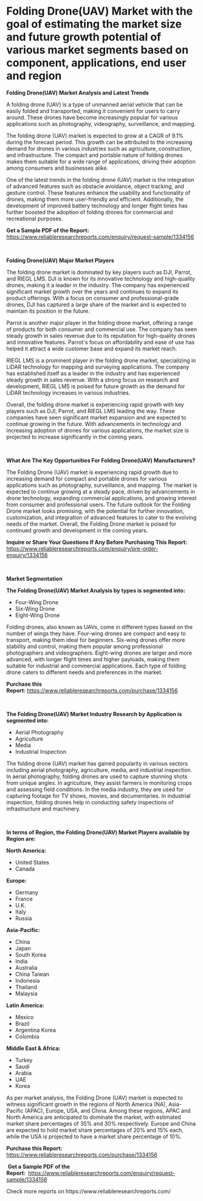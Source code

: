 <p><h1>Folding Drone(UAV) Market with the goal of estimating the market size and future growth potential of various market segments based on component, applications, end user and region</h1></p><p><strong>Folding Drone(UAV) Market Analysis and Latest Trends</strong></p>
<p><p>A folding drone (UAV) is a type of unmanned aerial vehicle that can be easily folded and transported, making it convenient for users to carry around. These drones have become increasingly popular for various applications such as photography, videography, surveillance, and mapping.</p><p>The folding drone (UAV) market is expected to grow at a CAGR of 9.1% during the forecast period. This growth can be attributed to the increasing demand for drones in various industries such as agriculture, construction, and infrastructure. The compact and portable nature of folding drones makes them suitable for a wide range of applications, driving their adoption among consumers and businesses alike.</p><p>One of the latest trends in the folding drone (UAV) market is the integration of advanced features such as obstacle avoidance, object tracking, and gesture control. These features enhance the usability and functionality of drones, making them more user-friendly and efficient. Additionally, the development of improved battery technology and longer flight times has further boosted the adoption of folding drones for commercial and recreational purposes.</p></p>
<p><strong>Get a Sample PDF of the Report:&nbsp;</strong> <a href="https://www.reliableresearchreports.com/enquiry/request-sample/1334156">https://www.reliableresearchreports.com/enquiry/request-sample/1334156</a></p>
<p>&nbsp;</p>
<p><strong>Folding Drone(UAV) Major Market Players</strong></p>
<p><p>The folding drone market is dominated by key players such as DJI, Parrot, and RIEGL LMS. DJI is known for its innovative technology and high-quality drones, making it a leader in the industry. The company has experienced significant market growth over the years and continues to expand its product offerings. With a focus on consumer and professional-grade drones, DJI has captured a large share of the market and is expected to maintain its position in the future.</p><p>Parrot is another major player in the folding drone market, offering a range of products for both consumer and commercial use. The company has seen steady growth in sales revenue due to its reputation for high-quality drones and innovative features. Parrot's focus on affordability and ease of use has helped it attract a wide customer base and expand its market reach.</p><p>RIEGL LMS is a prominent player in the folding drone market, specializing in LiDAR technology for mapping and surveying applications. The company has established itself as a leader in the industry and has experienced steady growth in sales revenue. With a strong focus on research and development, RIEGL LMS is poised for future growth as the demand for LiDAR technology increases in various industries.</p><p>Overall, the folding drone market is experiencing rapid growth with key players such as DJI, Parrot, and RIEGL LMS leading the way. These companies have seen significant market expansion and are expected to continue growing in the future. With advancements in technology and increasing adoption of drones for various applications, the market size is projected to increase significantly in the coming years.</p></p>
<p>&nbsp;</p>
<p><strong>What Are The Key Opportunities For Folding Drone(UAV) Manufacturers?</strong></p>
<p><p>The Folding Drone (UAV) market is experiencing rapid growth due to increasing demand for compact and portable drones for various applications such as photography, surveillance, and mapping. The market is expected to continue growing at a steady pace, driven by advancements in drone technology, expanding commercial applications, and growing interest from consumer and professional users. The future outlook for the Folding Drone market looks promising, with the potential for further innovation, customization, and integration of advanced features to cater to the evolving needs of the market. Overall, the Folding Drone market is poised for continued growth and development in the coming years.</p></p>
<p><strong>Inquire or Share Your Questions If Any Before Purchasing This Report:</strong> <a href="https://www.reliableresearchreports.com/enquiry/pre-order-enquiry/1334156">https://www.reliableresearchreports.com/enquiry/pre-order-enquiry/1334156</a></p>
<p>&nbsp;</p>
<p><strong>Market Segmentation</strong></p>
<p><strong>The Folding Drone(UAV) Market Analysis by types is segmented into:</strong></p>
<p><ul><li>Four-Wing Drone</li><li>Six-Wing Drone</li><li>Eight-Wing Drone</li></ul></p>
<p><p>Folding drones, also known as UAVs, come in different types based on the number of wings they have. Four-wing drones are compact and easy to transport, making them ideal for beginners. Six-wing drones offer more stability and control, making them popular among professional photographers and videographers. Eight-wing drones are larger and more advanced, with longer flight times and higher payloads, making them suitable for industrial and commercial applications. Each type of folding drone caters to different needs and preferences in the market.</p></p>
<p><strong>Purchase this Report:&nbsp;</strong><a href="https://www.reliableresearchreports.com/purchase/1334156">https://www.reliableresearchreports.com/purchase/1334156</a></p>
<p>&nbsp;</p>
<p><strong>The Folding Drone(UAV) Market Industry Research by Application is segmented into:</strong></p>
<p><ul><li>Aerial Photography</li><li>Agriculture</li><li>Media</li><li>Industrial Inspection</li></ul></p>
<p><p>The folding drone (UAV) market has gained popularity in various sectors including aerial photography, agriculture, media, and industrial inspection. In aerial photography, folding drones are used to capture stunning shots from unique angles. In agriculture, they assist farmers in monitoring crops and assessing field conditions. In the media industry, they are used for capturing footage for TV shows, movies, and documentaries. In industrial inspection, folding drones help in conducting safety inspections of infrastructure and machinery.</p></p>
<p>&nbsp;</p>
<p><strong>In terms of Region, the Folding Drone(UAV) Market Players available by Region are:</strong></p>
<p>
    <p> <strong> North America: </strong>
        <ul>
            <li>United States</li>
            <li>Canada</li>
        </ul>
        </p> 
    <p> <strong> Europe: </strong>
        <ul>
            <li>Germany</li>
            <li>France</li>
            <li>U.K.</li>
            <li>Italy</li>
            <li>Russia</li>
        </ul>
        </p> 
    <p> <strong> Asia-Pacific: </strong>
        <ul>
            <li>China</li>
            <li>Japan</li>
            <li>South Korea</li>
            <li>India</li>
            <li>Australia</li>
            <li>China Taiwan</li>
            <li>Indonesia</li>
            <li>Thailand</li>
            <li>Malaysia</li>
        </ul>
        </p> 
    <p> <strong> Latin America: </strong>
        <ul>
            <li>Mexico</li>
            <li>Brazil</li>
            <li>Argentina Korea</li>
            <li>Colombia</li>
        </ul>
        </p> 
    <p> <strong> Middle East & Africa: </strong>
        <ul>
            <li>Turkey</li>
            <li>Saudi</li>
            <li>Arabia</li>
            <li>UAE</li>
            <li>Korea</li>
        </ul>
    </p>
    </p>
<p><p>As per market analysis, the Folding Drone (UAV) market is expected to witness significant growth in the regions of North America (NA), Asia-Pacific (APAC), Europe, USA, and China. Among these regions, APAC and North America are anticipated to dominate the market, with estimated market share percentages of 35% and 30% respectively. Europe and China are expected to hold market share percentages of 20% and 15% each, while the USA is projected to have a market share percentage of 10%.</p></p>
<p><strong>Purchase this Report: </strong><a href="https://www.reliableresearchreports.com/purchase/1334156">https://www.reliableresearchreports.com/purchase/1334156</a></p>
<p>&nbsp;<strong>Get a Sample PDF of the Report:&nbsp;&nbsp;</strong><a href="https://www.reliableresearchreports.com/enquiry/request-sample/1334156">https://www.reliableresearchreports.com/enquiry/request-sample/1334156</a></p>
<p><strong></strong></p>
<p>Check more reports on https://www.reliableresearchreports.com/</p>